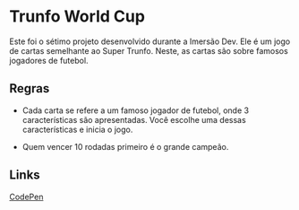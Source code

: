 # Trunfo World Cup

Este foi o sétimo projeto desenvolvido durante a Imersão Dev. Ele é um jogo de cartas semelhante ao Super Trunfo. Neste, as cartas são sobre famosos jogadores de futebol.

## Regras

* Cada carta se refere a um famoso jogador de futebol, onde 3 características são apresentadas. Você escolhe uma dessas características e inicia o jogo.

* Quem vencer 10 rodadas primeiro é o grande campeão.

## Links

[CodePen](https://codepen.io/Makson19/full/ExoPdja)
